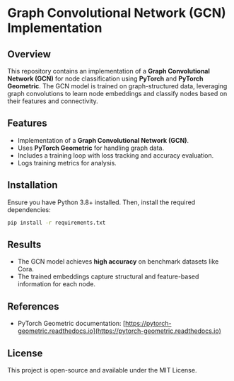 # Graph Convolutional Network (GCN) Implementation

## Overview
This repository contains an implementation of a **Graph Convolutional Network (GCN)** for node classification using **PyTorch** and **PyTorch Geometric**. The GCN model is trained on graph-structured data, leveraging graph convolutions to learn node embeddings and classify nodes based on their features and connectivity.

## Features
- Implementation of a **Graph Convolutional Network (GCN)**.
- Uses **PyTorch Geometric** for handling graph data.
- Includes a training loop with loss tracking and accuracy evaluation.
- Logs training metrics for analysis.

## Installation
Ensure you have Python 3.8+ installed. Then, install the required dependencies:

```bash
pip install -r requirements.txt
```

## Results
- The GCN model achieves **high accuracy** on benchmark datasets like Cora.
- The trained embeddings capture structural and feature-based information for each node.

## References
- PyTorch Geometric documentation: [https://pytorch-geometric.readthedocs.io](https://pytorch-geometric.readthedocs.io)

## License
This project is open-source and available under the MIT License.

